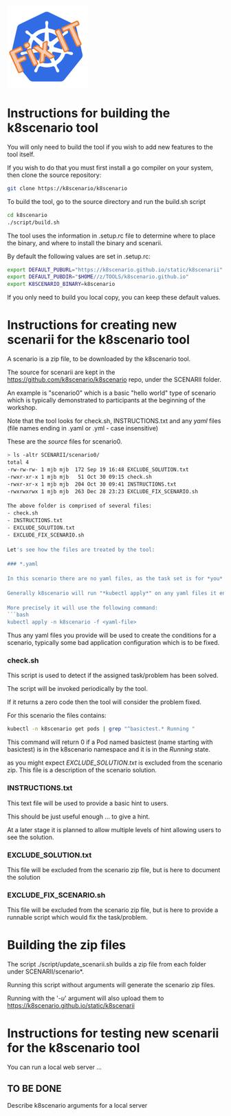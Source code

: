 
![](images/kube-fixit.PNG)

# Instructions for building the k8scenario tool

You will only need to build the tool if you wish to add new features to the tool itself.

If you wish to do that you must first install a go compiler on your system, then clone the source repository:

```bash
git clone https://k8scenario/k8scenario
```

To build the tool, go to the source directory and run the build.sh script
```bash
cd k8scenario
./script/build.sh
```

The tool uses the information in .setup.rc file to determine where to place the binary, and where to install the binary and scenarii.

By default the following values are set in .setup.rc:

```bash
export DEFAULT_PUBURL="https://k8scenario.github.io/static/k8scenarii"
export DEFAULT_PUBDIR="$HOME//z/TOOLS/k8scenario.github.io"
export K8SCENARIO_BINARY=k8scenario
```

If you only need to build you local copy, you can keep these default values.

# Instructions for creating new scenarii for the k8scenario tool

A scenario is a zip file, to be downloaded by the k8scenario tool.

The source for scenarii are kept in the https://github.com/k8scenario/k8scenario repo, under the SCENARII folder.

An example is "scenario0" which is a basic "hello world" type of scenario which is typically demonstrated to participants at the beginning of the workshop.

Note that the tool looks for check.sh, INSTRUCTIONS.txt and any *yaml* files (file names ending in .yaml or .yml - case insensitive)

These are the *source* files for scenario0.

```bash
> ls -altr SCENARII/scenario0/
total 4
-rw-rw-rw- 1 mjb mjb  172 Sep 19 16:48 EXCLUDE_SOLUTION.txt
-rwxr-xr-x 1 mjb mjb   51 Oct 30 09:15 check.sh
-rwxr-xr-x 1 mjb mjb  204 Oct 30 09:41 INSTRUCTIONS.txt
-rwxrwxrwx 1 mjb mjb  263 Dec 28 23:23 EXCLUDE_FIX_SCENARIO.sh

The above folder is comprised of several files:
- check.sh
- INSTRUCTIONS.txt
- EXCLUDE_SOLUTION.txt
- EXCLUDE_FIX_SCENARIO.sh

Let's see how the files are treated by the tool:

### *.yaml

In this scenario there are no yaml files, as the task set is for *you* to perform a task - there is no real *problem* to fix.

Generally k8scenario will run "*kubectl apply*" on any yaml files it encounters in the zip file.

More precisely it will use the following command:
```bash
kubectl apply -n k8scenario -f <yaml-file>
```
Thus any yaml files you provide will be used to create the conditions for a scenario, typically some bad application configuration which is to be fixed.

### check.sh

This script is used to detect if the assigned task/problem has been solved.

The script will be invoked periodically by the tool.

If it returns a zero code then the tool will consider the problem fixed.

For this scenario the files contains:

```bash
kubectl -n k8scenario get pods | grep "^basictest.* Running "
```

This command will return 0 if a Pod named basictest (name starting with basictest) is in the k8scenario namespace and it is in the *Running* state.


 as you might expect *EXCLUDE_SOLUTION.txt* is excluded from the scenario zip.  This file is a description of the scenario solution.


### INSTRUCTIONS.txt

This text file will be used to provide a basic hint to users.

This should be just useful enough ... to give a hint.

At a later stage it is planned to allow multiple levels of hint allowing users to see the solution.

### EXCLUDE_SOLUTION.txt

This file will be excluded from the scenario zip file, but is here to document the solution

### EXCLUDE_FIX_SCENARIO.sh

This file will be excluded from the scenario zip file, but is here to provide a runnable script which would fix the task/problem.

# Building the zip files

The script ./script/update_scenarii.sh builds a zip file from each folder under SCENARII/scenario*.

Running this script without arguments will generate the scenario zip files.

Running with the '*-u*' argument will also upload them to 
https://k8scenario.github.io/static/k8scenarii

# Instructions for testing new scenarii for the k8scenario tool

You can run a local web server ...

## TO BE DONE

Describe k8scenario arguments for a local server




